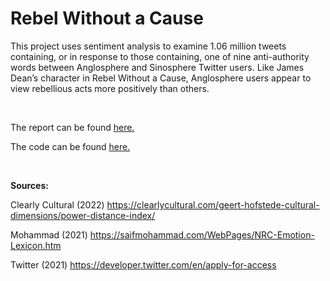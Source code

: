 # Rebel Without a Cause

This project uses sentiment analysis to examine 1.06 million tweets containing, or in response to those containing, one of nine anti-authority words between Anglosphere and Sinosphere Twitter users. Like James Dean’s character in Rebel Without a Cause, Anglosphere users appear to view rebellious acts more positively than others.

<br/>

The report can be found [here.](Rebel-Without-a-Cause.md)

The code can be found [here.](Rebel-Without-a-Cause.Rmd)

<br/>

**Sources:**

Clearly Cultural (2022) https://clearlycultural.com/geert-hofstede-cultural-dimensions/power-distance-index/

Mohammad (2021) https://saifmohammad.com/WebPages/NRC-Emotion-Lexicon.htm

Twitter (2021) https://developer.twitter.com/en/apply-for-access
